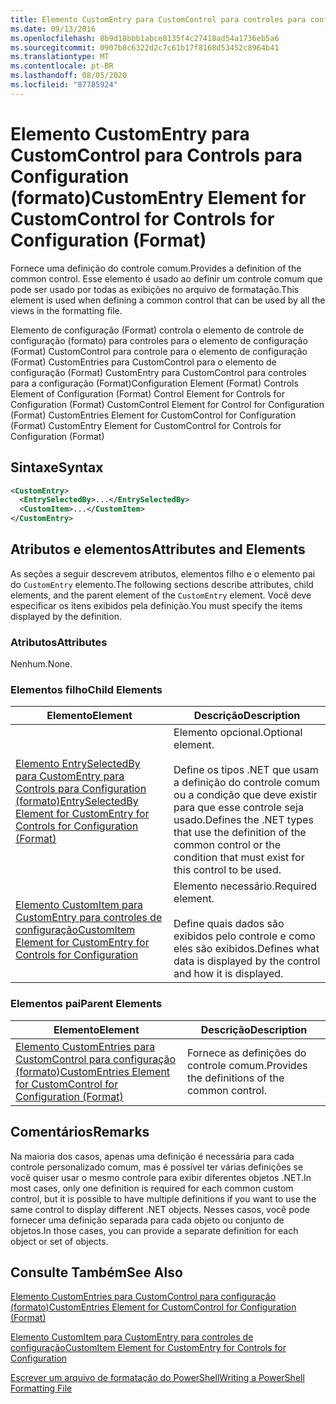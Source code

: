 ```yaml
---
title: Elemento CustomEntry para CustomControl para controles para configuração (Format) | Microsoft Docs
ms.date: 09/13/2016
ms.openlocfilehash: 8b9d18bbb1abce8135f4c27418ad54a1736eb5a6
ms.sourcegitcommit: 0907b8c6322d2c7c61b17f8168d53452c8964b41
ms.translationtype: MT
ms.contentlocale: pt-BR
ms.lasthandoff: 08/05/2020
ms.locfileid: "87785924"
---
```

# <a name="customentry-element-for-customcontrol-for-controls-for-configuration-format"></a><span data-ttu-id="51c51-102">Elemento CustomEntry para CustomControl para Controls para Configuration (formato)</span><span class="sxs-lookup"><span data-stu-id="51c51-102">CustomEntry Element for CustomControl for Controls for Configuration (Format)</span></span>

<span data-ttu-id="51c51-103">Fornece uma definição do controle comum.</span><span class="sxs-lookup"><span data-stu-id="51c51-103">Provides a definition of the common control.</span></span> <span data-ttu-id="51c51-104">Esse elemento é usado ao definir um controle comum que pode ser usado por todas as exibições no arquivo de formatação.</span><span class="sxs-lookup"><span data-stu-id="51c51-104">This element is used when defining a common control that can be used by all the views in the formatting file.</span></span>

<span data-ttu-id="51c51-105">Elemento de configuração (Format) controla o elemento de controle de configuração (formato) para controles para o elemento de configuração (Format) CustomControl para controle para o elemento de configuração (Format) CustomEntries para CustomControl para o elemento de configuração (Format) CustomEntry para CustomControl para controles para a configuração (Format)</span><span class="sxs-lookup"><span data-stu-id="51c51-105">Configuration Element (Format) Controls Element of Configuration (Format) Control Element for Controls for Configuration (Format) CustomControl Element for Control for Configuration (Format) CustomEntries Element for CustomControl for Configuration (Format) CustomEntry Element for CustomControl for Controls for Configuration (Format)</span></span>

## <a name="syntax"></a><span data-ttu-id="51c51-106">Sintaxe</span><span class="sxs-lookup"><span data-stu-id="51c51-106">Syntax</span></span>

```xml
<CustomEntry>
  <EntrySelectedBy>...</EntrySelectedBy>
  <CustomItem>...</CustomItem>
</CustomEntry>

```

## <a name="attributes-and-elements"></a><span data-ttu-id="51c51-107">Atributos e elementos</span><span class="sxs-lookup"><span data-stu-id="51c51-107">Attributes and Elements</span></span>

<span data-ttu-id="51c51-108">As seções a seguir descrevem atributos, elementos filho e o elemento pai do `CustomEntry` elemento.</span><span class="sxs-lookup"><span data-stu-id="51c51-108">The following sections describe attributes, child elements, and the parent element of the `CustomEntry` element.</span></span> <span data-ttu-id="51c51-109">Você deve especificar os itens exibidos pela definição.</span><span class="sxs-lookup"><span data-stu-id="51c51-109">You must specify the items displayed by the definition.</span></span>

### <a name="attributes"></a><span data-ttu-id="51c51-110">Atributos</span><span class="sxs-lookup"><span data-stu-id="51c51-110">Attributes</span></span>

<span data-ttu-id="51c51-111">Nenhum.</span><span class="sxs-lookup"><span data-stu-id="51c51-111">None.</span></span>

### <a name="child-elements"></a><span data-ttu-id="51c51-112">Elementos filho</span><span class="sxs-lookup"><span data-stu-id="51c51-112">Child Elements</span></span>

|<span data-ttu-id="51c51-113">Elemento</span><span class="sxs-lookup"><span data-stu-id="51c51-113">Element</span></span>|<span data-ttu-id="51c51-114">Descrição</span><span class="sxs-lookup"><span data-stu-id="51c51-114">Description</span></span>|
|-------------|-----------------|
|[<span data-ttu-id="51c51-115">Elemento EntrySelectedBy para CustomEntry para Controls para Configuration (formato)</span><span class="sxs-lookup"><span data-stu-id="51c51-115">EntrySelectedBy Element for CustomEntry for Controls for Configuration (Format)</span></span>](./entryselectedby-element-for-customentry-for-controls-for-configuration-format.md)|<span data-ttu-id="51c51-116">Elemento opcional.</span><span class="sxs-lookup"><span data-stu-id="51c51-116">Optional element.</span></span><br /><br /> <span data-ttu-id="51c51-117">Define os tipos .NET que usam a definição do controle comum ou a condição que deve existir para que esse controle seja usado.</span><span class="sxs-lookup"><span data-stu-id="51c51-117">Defines the .NET types that use the definition of the common control or the condition that must exist for this control to be used.</span></span>|
|[<span data-ttu-id="51c51-118">Elemento CustomItem para CustomEntry para controles de configuração</span><span class="sxs-lookup"><span data-stu-id="51c51-118">CustomItem Element for CustomEntry for Controls for Configuration</span></span>](./customitem-element-for-customentry-for-controls-for-configuration-format.md)|<span data-ttu-id="51c51-119">Elemento necessário.</span><span class="sxs-lookup"><span data-stu-id="51c51-119">Required element.</span></span><br /><br /> <span data-ttu-id="51c51-120">Define quais dados são exibidos pelo controle e como eles são exibidos.</span><span class="sxs-lookup"><span data-stu-id="51c51-120">Defines what data is displayed by the control and how it is displayed.</span></span>|

### <a name="parent-elements"></a><span data-ttu-id="51c51-121">Elementos pai</span><span class="sxs-lookup"><span data-stu-id="51c51-121">Parent Elements</span></span>

|<span data-ttu-id="51c51-122">Elemento</span><span class="sxs-lookup"><span data-stu-id="51c51-122">Element</span></span>|<span data-ttu-id="51c51-123">Descrição</span><span class="sxs-lookup"><span data-stu-id="51c51-123">Description</span></span>|
|-------------|-----------------|
|[<span data-ttu-id="51c51-124">Elemento CustomEntries para CustomControl para configuração (formato)</span><span class="sxs-lookup"><span data-stu-id="51c51-124">CustomEntries Element for CustomControl for Configuration (Format)</span></span>](./customentries-element-for-customcontrol-for-controls-for-configuration-format.md)|<span data-ttu-id="51c51-125">Fornece as definições do controle comum.</span><span class="sxs-lookup"><span data-stu-id="51c51-125">Provides the definitions of the common control.</span></span>|

## <a name="remarks"></a><span data-ttu-id="51c51-126">Comentários</span><span class="sxs-lookup"><span data-stu-id="51c51-126">Remarks</span></span>

<span data-ttu-id="51c51-127">Na maioria dos casos, apenas uma definição é necessária para cada controle personalizado comum, mas é possível ter várias definições se você quiser usar o mesmo controle para exibir diferentes objetos .NET.</span><span class="sxs-lookup"><span data-stu-id="51c51-127">In most cases, only one definition is required for each common custom control, but it is possible to have multiple definitions if you want to use the same control to display different .NET objects.</span></span> <span data-ttu-id="51c51-128">Nesses casos, você pode fornecer uma definição separada para cada objeto ou conjunto de objetos.</span><span class="sxs-lookup"><span data-stu-id="51c51-128">In those cases, you can provide a separate definition for each object or set of objects.</span></span>

## <a name="see-also"></a><span data-ttu-id="51c51-129">Consulte Também</span><span class="sxs-lookup"><span data-stu-id="51c51-129">See Also</span></span>

[<span data-ttu-id="51c51-130">Elemento CustomEntries para CustomControl para configuração (formato)</span><span class="sxs-lookup"><span data-stu-id="51c51-130">CustomEntries Element for CustomControl for Configuration (Format)</span></span>](./customentries-element-for-customcontrol-for-controls-for-configuration-format.md)

[<span data-ttu-id="51c51-131">Elemento CustomItem para CustomEntry para controles de configuração</span><span class="sxs-lookup"><span data-stu-id="51c51-131">CustomItem Element for CustomEntry for Controls for Configuration</span></span>](./customitem-element-for-customentry-for-controls-for-configuration-format.md)

[<span data-ttu-id="51c51-132">Escrever um arquivo de formatação do PowerShell</span><span class="sxs-lookup"><span data-stu-id="51c51-132">Writing a PowerShell Formatting File</span></span>](./writing-a-powershell-formatting-file.md)
